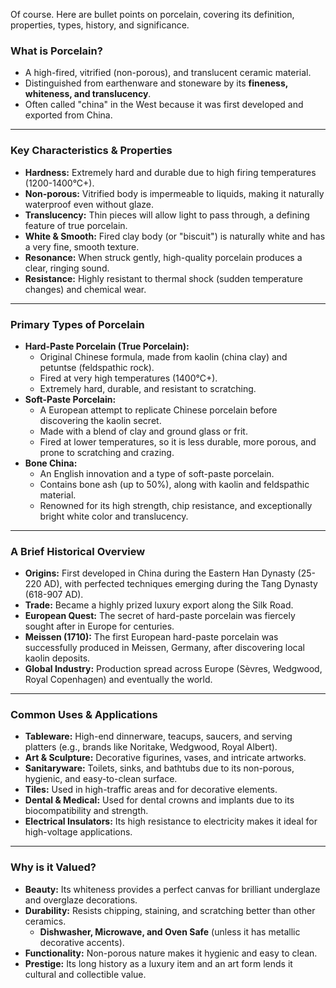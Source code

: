 Of course. Here are bullet points on porcelain, covering its definition, properties, types, history, and significance.

### **What is Porcelain?**
*   A high-fired, vitrified (non-porous), and translucent ceramic material.
*   Distinguished from earthenware and stoneware by its **fineness, whiteness, and translucency**.
*   Often called "china" in the West because it was first developed and exported from China.

---

### **Key Characteristics & Properties**
*   **Hardness:** Extremely hard and durable due to high firing temperatures (1200-1400°C+).
*   **Non-porous:** Vitrified body is impermeable to liquids, making it naturally waterproof even without glaze.
*   **Translucency:** Thin pieces will allow light to pass through, a defining feature of true porcelain.
*   **White & Smooth:** Fired clay body (or "biscuit") is naturally white and has a very fine, smooth texture.
*   **Resonance:** When struck gently, high-quality porcelain produces a clear, ringing sound.
*   **Resistance:** Highly resistant to thermal shock (sudden temperature changes) and chemical wear.

---

### **Primary Types of Porcelain**
*   **Hard-Paste Porcelain (True Porcelain):**
    *   Original Chinese formula, made from kaolin (china clay) and petuntse (feldspathic rock).
    *   Fired at very high temperatures (1400°C+).
    *   Extremely hard, durable, and resistant to scratching.
*   **Soft-Paste Porcelain:**
    *   A European attempt to replicate Chinese porcelain before discovering the kaolin secret.
    *   Made with a blend of clay and ground glass or frit.
    *   Fired at lower temperatures, so it is less durable, more porous, and prone to scratching and crazing.
*   **Bone China:**
    *   An English innovation and a type of soft-paste porcelain.
    *   Contains bone ash (up to 50%), along with kaolin and feldspathic material.
    *   Renowned for its high strength, chip resistance, and exceptionally bright white color and translucency.

---

### **A Brief Historical Overview**
*   **Origins:** First developed in China during the Eastern Han Dynasty (25-220 AD), with perfected techniques emerging during the Tang Dynasty (618-907 AD).
*   **Trade:** Became a highly prized luxury export along the Silk Road.
*   **European Quest:** The secret of hard-paste porcelain was fiercely sought after in Europe for centuries.
*   **Meissen (1710):** The first European hard-paste porcelain was successfully produced in Meissen, Germany, after discovering local kaolin deposits.
*   **Global Industry:** Production spread across Europe (Sèvres, Wedgwood, Royal Copenhagen) and eventually the world.

---

### **Common Uses & Applications**
*   **Tableware:** High-end dinnerware, teacups, saucers, and serving platters (e.g., brands like Noritake, Wedgwood, Royal Albert).
*   **Art & Sculpture:** Decorative figurines, vases, and intricate artworks.
*   **Sanitaryware:** Toilets, sinks, and bathtubs due to its non-porous, hygienic, and easy-to-clean surface.
*   **Tiles:** Used in high-traffic areas and for decorative elements.
*   **Dental & Medical:** Used for dental crowns and implants due to its biocompatibility and strength.
*   **Electrical Insulators:** Its high resistance to electricity makes it ideal for high-voltage applications.

---

### **Why is it Valued?**
*   **Beauty:** Its whiteness provides a perfect canvas for brilliant underglaze and overglaze decorations.
*   **Durability:** Resists chipping, staining, and scratching better than other ceramics.
    *   **Dishwasher, Microwave, and Oven Safe** (unless it has metallic decorative accents).
*   **Functionality:** Non-porous nature makes it hygienic and easy to clean.
*   **Prestige:** Its long history as a luxury item and an art form lends it cultural and collectible value.